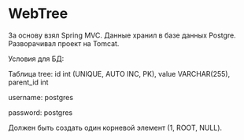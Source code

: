 # WebTree

За основу взял Spring MVC. Данные хранил в базе данных Postgre. Разворачивал проект на Tomcat.

Условия для БД:

Таблица tree:
id int (UNIQUE, AUTO INC, PK),
value VARCHAR(255),
parent_id int


username: postgres

password: postgres

Должен быть создать один корневой элемент (1, ROOT, NULL).
